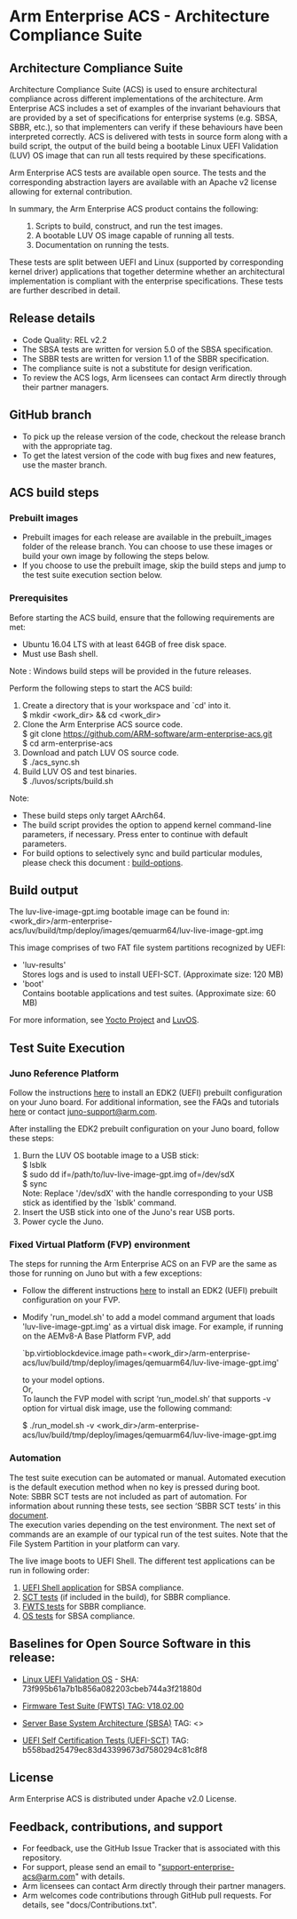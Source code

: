 # Arm Enterprise ACS - Architecture Compliance Suite

## Architecture Compliance Suite
Architecture Compliance Suite (ACS) is used to ensure architectural compliance across different implementations of the architecture. Arm Enterprise ACS includes a set of examples of the invariant behaviours that are provided by a set of specifications for enterprise systems (e.g. SBSA, SBBR, etc.), so that implementers can verify if these behaviours have been interpreted correctly. ACS is delivered with tests in source form along with a build script, the output of the build being a bootable Linux UEFI Validation (LUV) OS image that can run all tests required by these specifications.

Arm Enterprise ACS tests are available open source. The tests and the corresponding abstraction layers are available with an Apache v2 license allowing for external contribution.

In summary, the Arm Enterprise ACS product contains the following: <ol>
1. Scripts to build, construct, and run the test images. <br />
2. A bootable LUV OS image capable of running all tests. <br />
3. Documentation on running the tests. <br /> </ol>

These tests are split between UEFI and Linux (supported by corresponding kernel driver) applications that together determine whether an architectural implementation is compliant with the enterprise specifications. These tests are further described in detail.

## Release details
 - Code Quality: REL v2.2
 - The SBSA tests are written for version 5.0 of the SBSA specification.
 - The SBBR tests are written for version 1.1 of the SBBR specification.
 - The compliance suite is not a substitute for design verification.
 - To review the ACS logs, Arm licensees can contact Arm directly through their partner managers.

## GitHub branch
- To pick up the release version of the code, checkout the release branch with the appropriate tag.
- To get the latest version of the code with bug fixes and new features, use the master branch.

## ACS build steps

### Prebuilt images
- Prebuilt images for each release are available in the prebuilt_images folder of the release branch. You can choose to use these images or build your own image by following the steps below.
- If you choose to use the prebuilt image, skip the build steps and jump to the test suite execution section below.

### Prerequisites
Before starting the ACS build, ensure that the following requirements are met:
 - Ubuntu 16.04 LTS with at least 64GB of free disk space.
 - Must use Bash shell.

Note : Windows build steps will be provided in the future releases.
<br />

Perform the following steps to start the ACS build:

1. Create a directory that is your workspace and `cd' into it. <br />
   $ mkdir &lt;work_dir&gt; && cd &lt;work_dir&gt; <br />
2. Clone the Arm Enterprise ACS source code. <br />
   $ git clone https://github.com/ARM-software/arm-enterprise-acs.git <br />
   $ cd arm-enterprise-acs <br />
3. Download and patch LUV OS source code. <br />
   $ ./acs_sync.sh <br />
4. Build LUV OS and test binaries. <br />
   $ ./luvos/scripts/build.sh

Note:<br />
- These build steps only target AArch64. <br />
- The build script provides the option to append kernel command-line parameters, if necessary. Press enter to continue with default parameters. <br />
- For build options to selectively sync and build particular modules, please check this document : [build-options](https://github.com/ARM-software/arm-enterprise-acs/blob/master/docs/build-options.md). <br />

## Build output
The luv-live-image-gpt.img bootable image can be found in:
&lt;work_dir&gt;/arm-enterprise-acs/luv/build/tmp/deploy/images/qemuarm64/luv-live-image-gpt.img<br />

This image comprises of two FAT file system partitions recognized by UEFI: <br />
- 'luv-results' <br />
  Stores logs and is used to install UEFI-SCT. (Approximate size: 120 MB) <br/>
- 'boot' <br />
  Contains bootable applications and test suites. (Approximate size: 60 MB)

For more information, see [Yocto Project](https://www.yoctoproject.org/documentation) and [LuvOS](https://github.com/01org/luv-yocto). <br />

## Test Suite Execution

### Juno Reference Platform

Follow the instructions [here](https://community.arm.com/docs/DOC-10804) to install an EDK2 (UEFI) prebuilt configuration on your Juno board.
For additional information, see the FAQs and tutorials [here](https://community.arm.com/groups/arm-development-platforms) or contact [juno-support@arm.com](mailto:juno-support@arm.com).


After installing the EDK2 prebuilt configuration on your Juno board, follow these steps:

1. Burn the LUV OS bootable image to a USB stick: <br />
$ lsblk <br />
$ sudo dd if=/path/to/luv-live-image-gpt.img of=/dev/sdX <br />
$ sync <br />
Note: Replace '/dev/sdX' with the handle corresponding to your
  USB stick as identified by the `lsblk' command.
2. Insert the USB stick into one of the Juno's rear USB ports.
3. Power cycle the Juno.

### Fixed Virtual Platform (FVP) environment

The steps for running the Arm Enterprise ACS on an FVP are the
same as those for running on Juno but with a few exceptions:

- Follow the different instructions [here](https://community.arm.com/dev-platforms/b/documents/posts/using-linaros-deliverables-on-an-fvp) to install an EDK2 (UEFI) prebuilt configuration on your FVP.
- Modify 'run_model.sh' to add a model command argument that
  loads 'luv-live-image-gpt.img' as a virtual disk image. For example,
  if running on the AEMv8-A Base Platform FVP, add

    `bp.virtioblockdevice.image path=<work_dir>/arm-enterprise- acs/luv/build/tmp/deploy/images/qemuarm64/luv-live-image-gpt.img'

    to your model options. <br />
Or, <br />
To launch the FVP model with script ‘run_model.sh’ that supports -v option for virtual disk image, use the following command:

    $ ./run_model.sh -v &lt;work_dir>/arm-enterprise-acs/luv/build/tmp/deploy/images/qemuarm64/luv-live-image-gpt.img

### Automation
The test suite execution can be automated or manual. Automated execution is the default execution method when no key is pressed during boot. <br />
Note: SBBR SCT tests are not included as part of automation. For information about running these tests, see section ‘SBBR SCT tests’ in this [document](sbbr/README.md). <br />
The execution varies depending on the test environment.
The next set of commands are an example of our typical run of the test suites.
Note that the File System Partition in your platform can vary. <br />

The live image boots to UEFI Shell. The different test applications can be run in following order:

1. [UEFI Shell application](sbsa/README.md) for SBSA compliance.
2. [SCT tests](sbbr/README.md) (if included in the build), for SBBR compliance.
3. [FWTS tests](sbbr/README.md) for SBBR compliance.
4. [OS tests](sbsa/README.md) for SBSA compliance.

## Baselines for Open Source Software in this release:

- [Linux UEFI Validation OS](https://github.com/intel/luv-yocto)
        - SHA: 73f995b61a7b1b856a082203cbeb744a3f21880d

- [Firmware Test Suite (FWTS) TAG: V18.02.00](http://kernel.ubuntu.com/git/hwe/fwts.git)

- [Server Base System Architecture (SBSA)](https://github.com/ARM-software/sbsa-acs) TAG: <>

- [UEFI Self Certification Tests (UEFI-SCT)](https://github.com/tianocore/edk2-test) TAG: b558bad25479ec83d43399673d7580294c81c8f8


## License

Arm Enterprise ACS is distributed under Apache v2.0 License.

## Feedback, contributions, and support

 - For feedback, use the GitHub Issue Tracker that is associated with this repository.
 - For support, please send an email to "support-enterprise-acs@arm.com" with details.
 - Arm licensees can contact Arm directly through their partner managers.
 - Arm welcomes code contributions through GitHub pull requests. For details, see "docs/Contributions.txt".
